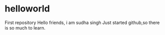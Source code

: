 # helloworld
First repository
Hello friends, i am sudha singh
Just started github,so there is so much to learn.
